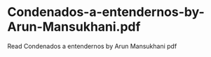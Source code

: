 # Condenados-a-entendernos-by-Arun-Mansukhani.pdf
Read Condenados a entendernos by Arun Mansukhani pdf
